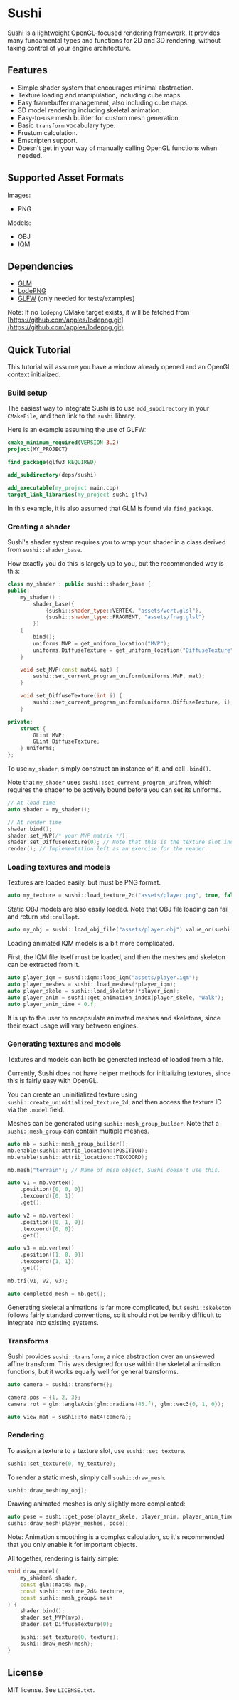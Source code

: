 # Sushi

Sushi is a lightweight OpenGL-focused rendering framework.
It provides many fundamental types and functions for 2D and 3D rendering,
without taking control of your engine architecture.

## Features

- Simple shader system that encourages minimal abstraction.
- Texture loading and manipulation, including cube maps.
- Easy framebuffer management, also including cube maps.
- 3D model rendering including skeletal animation.
- Easy-to-use mesh builder for custom mesh generation.
- Basic `transform` vocabulary type.
- Frustum calculation.
- Emscripten support.
- Doesn't get in your way of manually calling OpenGL functions when needed.

## Supported Asset Formats

Images:

- PNG

Models:

- OBJ
- IQM

## Dependencies

- [GLM](https://glm.g-truc.net/)
- [LodePNG](https://lodev.org/lodepng/)
- [GLFW](https://www.glfw.org/) (only needed for tests/examples)

Note: If no `lodepng` CMake target exists, it will be fetched from [https://github.com/apples/lodepng.git](https://github.com/apples/lodepng.git).

## Quick Tutorial

This tutorial will assume you have a window already opened and an OpenGL context initialized.

### Build setup

The easiest way to integrate Sushi is to use `add_subdirectory` in your `CMakeFile`, and then link to the `sushi` library.

Here is an example assuming the use of GLFW:

```cmake
cmake_minimum_required(VERSION 3.2)
project(MY_PROJECT)

find_package(glfw3 REQUIRED)

add_subdirectory(deps/sushi)

add_executable(my_project main.cpp)
target_link_libraries(my_project sushi glfw)
```

In this example, it is also assumed that GLM is found via `find_package`.

### Creating a shader

Sushi's shader system requires you to wrap your shader in a class derived from `sushi::shader_base`.

How exactly you do this is largely up to you, but the recommended way is this:

```cpp
class my_shader : public sushi::shader_base {
public:
    my_shader() :
        shader_base({
            {sushi::shader_type::VERTEX, "assets/vert.glsl"},
            {sushi::shader_type::FRAGMENT, "assets/frag.glsl"}
        })
    {
        bind();
        uniforms.MVP = get_uniform_location("MVP");
        uniforms.DiffuseTexture = get_uniform_location("DiffuseTexture");
    }

    void set_MVP(const mat4& mat) {
        sushi::set_current_program_uniform(uniforms.MVP, mat);
    }

    void set_DiffuseTexture(int i) {
        sushi::set_current_program_uniform(uniforms.DiffuseTexture, i);
    }

private:
    struct {
        GLint MVP;
        GLint DiffuseTexture;
    } uniforms;
};
```

To use `my_shader`, simply construct an instance of it, and call `.bind()`.

Note that `my_shader` uses `sushi::set_current_program_unifrom`,
which requires the shader to be actively bound before you can set its uniforms.

```cpp
// At load time
auto shader = my_shader();

// At render time
shader.bind();
shader.set_MVP(/* your MVP matrix */);
shader.set_DiffuseTexture(0); // Note that this is the texture slot index.
render(); // Implementation left as an exercise for the reader.
```

### Loading textures and models

Textures are loaded easily, but must be PNG format.

```cpp
auto my_texture = sushi::load_texture_2d("assets/player.png", true, false, true, true);
```

Static OBJ models are also easily loaded. Note that OBJ file loading can fail and return `std::nullopt`.

```cpp
auto my_obj = sushi::load_obj_file("assets/player.obj").value_or(sushi::mesh_group{});
```

Loading animated IQM models is a bit more complicated.

First, the IQM file itself must be loaded, and then the meshes and skeleton can be extracted from it.

```cpp
auto player_iqm = sushi::iqm::load_iqm("assets/player.iqm");
auto player_meshes = sushi::load_meshes(*player_iqm);
auto player_skele = sushi::load_skeleton(*player_iqm);
auto player_anim = sushi::get_animation_index(player_skele, "Walk");
auto player_anim_time = 0.f;
```

It is up to the user to encapsulate animated meshes and skeletons, since their exact usage will vary between engines.

### Generating textures and models

Textures and models can both be generated instead of loaded from a file.

Currently, Sushi does not have helper methods for initializing textures, since this is fairly easy with OpenGL.

You can create an uninitialized texture using `sushi::create_uninitialized_texture_2d`,
and then access the texture ID via the `.model` field.

Meshes can be generated using `sushi::mesh_group_builder`.
Note that a `sushi::mesh_group` can contain multiple meshes.

```cpp
auto mb = sushi::mesh_group_builder();
mb.enable(sushi::attrib_location::POSITION);
mb.enable(sushi::attrib_location::TEXCOORD);

mb.mesh("terrain"); // Name of mesh object, Sushi doesn't use this.

auto v1 = mb.vertex()
    .position({0, 0, 0})
    .texcoord({0, 1})
    .get();

auto v2 = mb.vertex()
    .position({0, 1, 0})
    .texcoord({0, 0})
    .get();

auto v3 = mb.vertex()
    .position({1, 0, 0})
    .texcoord({1, 1})
    .get();

mb.tri(v1, v2, v3);

auto completed_mesh = mb.get();
```

Generating skeletal animations is far more complicated, but `sushi::skeleton` follows fairly standard conventions,
so it should not be terribly difficult to integrate into existing systems.

### Transforms

Sushi provides `sushi::transform`, a nice abstraction over an unskewed affine transform.
This was designed for use within the skeletal animation functions, but it works equally well for general transforms.

```cpp
auto camera = sushi::transform{};

camera.pos = {1, 2, 3};
camera.rot = glm::angleAxis(glm::radians(45.f), glm::vec3{0, 1, 0});

auto view_mat = sushi::to_mat4(camera);
```

### Rendering

To assign a texture to a texture slot, use `sushi::set_texture`.

```cpp
sushi::set_texture(0, my_texture);
```

To render a static mesh, simply call `sushi::draw_mesh`.

```cpp
sushi::draw_mesh(my_obj);
```

Drawing animated meshes is only slightly more complicated:

```cpp
auto pose = sushi::get_pose(player_skele, player_anim, player_anim_time, true);
sushi::draw_mesh(player_meshes, pose);
```

Note: Animation smoothing is a complex calculation, so it's recommended that you only enable it for important objects.

All together, rendering is fairly simple:

```cpp
void draw_model(
    my_shader& shader,
    const glm::mat4& mvp,
    const sushi::texture_2d& texture,
    const sushi::mesh_group& mesh
) {
    shader.bind();
    shader.set_MVP(mvp);
    shader.set_DiffuseTexture(0); 

    sushi::set_texture(0, texture);
    sushi::draw_mesh(mesh);
}
```

## License

MIT license. See `LICENSE.txt`.
